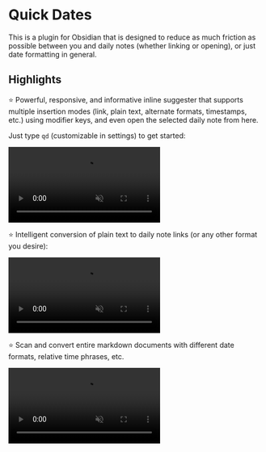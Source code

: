 # Quick Dates

This is a plugin for Obsidian that is designed to reduce as much friction as possible between you and daily notes (whether linking or opening), or just date formatting in general.

## Highlights

⭐ Powerful, responsive, and informative inline suggester that supports multiple insertion modes (link, plain text, alternate formats, timestamps, etc.) using modifier keys, and even open the selected daily note from here.

Just type `qd` (customizable in settings) to get started:

<video autoplay loop muted playsinline>
  <source src="assets/convert-all-demo.webm" type="video/webm">
</video>

⭐ Intelligent conversion of plain text to daily note links (or any other format you desire):

<video autoplay loop muted playsinline>
  <source src="assets/convert-individual-demo.webm" type="video/webm">
</video>

⭐ Scan and convert entire markdown documents with different date formats, relative time phrases, etc.

<video autoplay loop muted playsinline>
  <source src="assets/convert-all-demo.webm" type="video/webm">
</video>